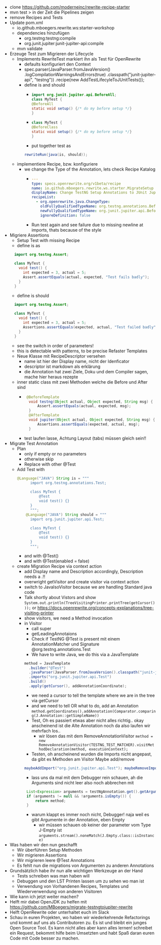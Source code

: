 * clone https://github.com/moderneinc/rewrite-recipe-starter
* mvn test > in der Zeit die Pipelines zeigen
* remove Recipes and Tests
* Update pom.xml
  * io.github.mboegers.rewrite.ws:starter-workshop
  * dependencies hinzufügen
    * org.testng:testng:compile
    * org.junit.jupiter:junit-jupiter-api:compile
  * mvn validate
* Erzeuge Test zum Migrieren der Lifecycle
  * Implements RewriteTest markiert ihn als Test für OpenRewrite
    * defaults konfiguriert den Context
    * spec.parser(JavaParser.fromJavaVersion()
       .logCompilationWarningsAndErrors(true)
       .classpath("junit-jupiter-api", "testng"))
       .recipe(new AddTestLifecyleToJUnitTests());
    * define is and should
      * ```java
        import org.junit.jupiter.api.BeforeAll;
        class MyTest {
        @BeforeAll
        static void setup() {/* do my before setup */}
        }
        ```
      * ```java
        class MyTest {
        @BeforeClass
        static void setup() {/* do my before setup */}
        }
        ```
      * put together test as 
      ```java
      rewriteRun(java(is, should));
      ```
  * implementiere Recipe, bzw. konfiguriere
    * we change the Type of the Annotation, lets check Recipe Katalog
      * ```yaml
        ---
        type: specs.openrewrite.org/v1beta/recipe
        name: io.github.mboegers.rewrite.ws.starter.MigrateSetup
        displayName: Change TestNG Setup Annotations to JUnit Jupiter
        recipeList:
          - org.openrewrite.java.ChangeType:
            oldFullyQualifiedTypeName: org.testng.annotations.BeforeClass
            newFullyQualifiedTypeName: org.junit.jupiter.api.BeforeAll
            ignoreDefinition: false
        ```
       * Run test again and see failure due to missing newline at imports, thats because of the style
* Migriere Assertions
  * Setup Test with missing Recipe
  * define is as
  ```java
    import org.testng.Assert;
          
    class MyTest {
      void test() {
        int expected = 3, actual = 5;
        Assert.assertEquals(actual, expected, "Test fails badly");
      }
    }
  ```
  * define is should 
  ```java
    import org.testng.Assert;
          
    class MyTest {
      void test() {
        int expected = 3, actual = 5;
        Assertions.assertEquals(expected, actual, "Test failed badly");
      }
    }
  ```
  * see the switch in order of parameters!
  * this is detectable with patterns, to be precise Refaster Templates
  * Neue Klasse mit RecipeDescriptor versehen
    * name ist hier der Display name, nicht der Idenficator
    * descriptor ist markdown als erklärung
    * die Annotation hat zwei Ziele, Doku und dem Compiler sagen, mache hier heraus rezepte
  * inner static class mit zwei Methoden welche die Before und After sind
    * ```java
       @BeforeTemplate
        void testng(Object actual, Object expected, String msg) {
            Assert.assertEquals(actual, expected, msg);
        }
        @AfterTemplate
        void jupiter(Object actual, Object expected, String msg) {
            Assertions.assertEquals(expected, actual, msg);
        }
      ```
    * test laufen lasse, Achtung Layout (tabs) müssen gleich sein!!
* Migrate Test Annotation
  * Plan
    * only if empty or no parameters
    * otherwise skip
    * Replace with other @Test
  * Add Test with 
    ```java
    @Language("JAVA") String is = """
          import org.testng.annotations.Test;
          
          class MyTest {
              @Test
              void test() {}
          }
          """;
        @Language("JAVA") String should = """
          import org.junit.jupiter.api.Test;
          
          class MyTest {
              @Test
              void test() {}
          }
          """;
    ```
    * and with @Test()
    * and with @Test(enabled = false)
  * create  Migration Recipe via context action 
    * add Display name and Description accordingly, Description needs a .!!
    * overwright getVisitor and create visitor via context action
    * switch to JavaIsoVisitor because we are handling Standard java code
    * Talk shortly about Vistors and show `System.out.println(TreeVisitingPrinter.printTree(getCursor()));` or https://docs.openrewrite.org/concepts-explanations/tree-visiting-printer
    * show visitors, we need a Method invocation
    * in Visitor
      * call super
      * getLeadingAnnotaions
      * Check if TestNG @Test is present mit einem AnnotationMatcher und Signature @org.testng.annotations.Test
      * We have to write Java, we do this via a JavaTemplate
      ```java
      method = JavaTemplate
        .builder("@Test")
        .javaParser(JavaParser.fromJavaVersion().classpath("junit-jupiter-api"))
        .imports("org.junit.jupiter.api.Test")
        .build()
        .apply(getCursor(), addAnnotationCoordinate);
      ```
      * we need a cursor to tell the template where we are in the tree via getCursor
      * and we need to tell OR what to do, add an Annotation `method.getCoordinates().addAnnotation(Comparator.comparing(J.Annotation::getSimpleName))`
      * Test, Oh es passiert etwas aber nicht alles richtig.. okay anscheinend ist die Alte Annotation noch da also laufen wir mehrfach los..
        * wir lösen das mit dem RemoveAnnotationVisitor `method = new RemoveAnnotationVisitor(TESTNG_TEST_MATCHER).visitMethodDeclaration(method, executionContext);`
      * Testen, oh anscheinend wurden die Imports nicht angepast, da gibt es Methoden am Visitor Maybe add/remove
      ```java
      maybeAddImport("org.junit.jupiter.api.Test"); maybeRemoveImport("org.testng.annotations.Test");
      ```
      * lass uns da mal mit dem Debugger rein schauen, ah die Arguments sind nicht leer also noch abbrechen mit
      ```java
       List<Expression> arguments = testNgAnnotation.get().getArguments();
       if (arguments != null && !arguments.isEmpty()) {
           return method;
       }
      ```
      * warum klappt es immer noch nicht, Debugger! naja weil es gibt Argumente in der Annotation, eben Empty
        * wir müssen schauen ob keiner der parameter vom Type J-Empty ist `arguments.stream().noneMatch(J.Empty.class::isInstance)`
* Was haben wir den nun geschafft
  * Wir überführen Setup Methoden
  * Wir migrieren Assertions
  * Wir migrieren leere @Test Annotations
  * Es fehlt nun die migrations von Argumenten zu anderen Annotations
* Grundsätzlich habe ihr nun alle wichtigen Werkzeuge an der Hand
  * Tests schreiben was man haben will
  * Debuggen und den LST Printen lassen um zu sehen wo man ist
  * Verwendung von Vorhandenen Recipes, Templates und Wiederverwendung von anderen Visitoren
*  Wie kann ich jetzt weiter machen?
  * Helft mir dabei OpenJDK zu helfen mit https://github.com/MBoegers/migrate-testngtojupiter-rewrite
  * Helft OpenRewrite oder unterhaltet euch im Slack
  * Schau in euren Projekten, wo haben wir wiederkehrende Refactorings und kommt auf uns als Contributoren zu. Es ist und bleibt ein junges Open Source Tool. Es kann nicht alles aber kann alles lernen! schreibet ein Request, bekommt hilfe beim Umsetzten und habt Spaß daran euren Code mit Code besser zu machen.

